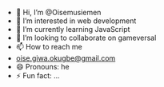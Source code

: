- 👋 Hi, I’m @Oisemusiemen
- 👀 I’m interested in web development
- 🌱 I’m currently learning JavaScript
- 💞️ I’m looking to collaborate on gameversal
- 📫 How to reach me
- oise.giwa.okugbe@gmail.com
- 😄 Pronouns: he
- ⚡ Fun fact: ...

<!---
Oisemusiemen/Oisemusiemen is a ✨ special ✨ repository because its `README.md` (this file) appears on your GitHub profile.
You can click the Preview link to take a look at your changes.
--->
